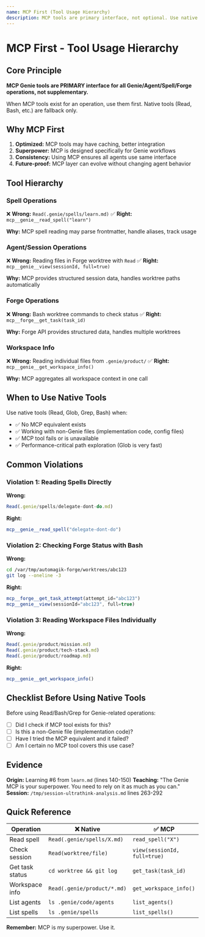 ```yaml
---
name: MCP First (Tool Usage Hierarchy)
description: MCP tools are primary interface, not optional. Use native tools only as fallback.
---
```


# MCP First - Tool Usage Hierarchy

## Core Principle

**MCP Genie tools are PRIMARY interface for all Genie/Agent/Spell/Forge operations, not supplementary.**

When MCP tools exist for an operation, use them first. Native tools (Read, Bash, etc.) are fallback only.

## Why MCP First

1. **Optimized:** MCP tools may have caching, better integration
2. **Superpower:** MCP is designed specifically for Genie workflows
3. **Consistency:** Using MCP ensures all agents use same interface
4. **Future-proof:** MCP layer can evolve without changing agent behavior

## Tool Hierarchy

### Spell Operations

❌ **Wrong:** `Read(.genie/spells/learn.md)`
✅ **Right:** `mcp__genie__read_spell("learn")`

**Why:** MCP spell reading may parse frontmatter, handle aliases, track usage

### Agent/Session Operations

❌ **Wrong:** Reading files in Forge worktree with `Read`
✅ **Right:** `mcp__genie__view(sessionId, full=true)`

**Why:** MCP provides structured session data, handles worktree paths automatically

### Forge Operations

❌ **Wrong:** Bash worktree commands to check status
✅ **Right:** `mcp__forge__get_task(task_id)`

**Why:** Forge API provides structured data, handles multiple worktrees

### Workspace Info

❌ **Wrong:** Reading individual files from `.genie/product/`
✅ **Right:** `mcp__genie__get_workspace_info()`

**Why:** MCP aggregates all workspace context in one call

## When to Use Native Tools

Use native tools (Read, Glob, Grep, Bash) when:
- ✅ No MCP equivalent exists
- ✅ Working with non-Genie files (implementation code, config files)
- ✅ MCP tool fails or is unavailable
- ✅ Performance-critical path exploration (Glob is very fast)

## Common Violations

### Violation 1: Reading Spells Directly
**Wrong:**
```javascript
Read(.genie/spells/delegate-dont-do.md)
```

**Right:**
```javascript
mcp__genie__read_spell("delegate-dont-do")
```

### Violation 2: Checking Forge Status with Bash
**Wrong:**
```bash
cd /var/tmp/automagik-forge/worktrees/abc123
git log --oneline -3
```

**Right:**
```javascript
mcp__forge__get_task_attempt(attempt_id="abc123")
mcp__genie__view(sessionId="abc123", full=true)
```

### Violation 3: Reading Workspace Files Individually
**Wrong:**
```javascript
Read(.genie/product/mission.md)
Read(.genie/product/tech-stack.md)
Read(.genie/product/roadmap.md)
```

**Right:**
```javascript
mcp__genie__get_workspace_info()
```

## Checklist Before Using Native Tools

Before using Read/Bash/Grep for Genie-related operations:

- [ ] Did I check if MCP tool exists for this?
- [ ] Is this a non-Genie file (implementation code)?
- [ ] Have I tried the MCP equivalent and it failed?
- [ ] Am I certain no MCP tool covers this use case?

## Evidence

**Origin:** Learning #6 from `learn.md` (lines 140-150)
**Teaching:** "The Genie MCP is your superpower. You need to rely on it as much as you can."
**Session:** `/tmp/session-ultrathink-analysis.md` lines 263-292

## Quick Reference

| Operation | ❌ Native | ✅ MCP |
|-----------|----------|--------|
| Read spell | `Read(.genie/spells/X.md)` | `read_spell("X")` |
| Check session | `Read(worktree/file)` | `view(sessionId, full=true)` |
| Get task status | `cd worktree && git log` | `get_task(task_id)` |
| Workspace info | `Read(.genie/product/*.md)` | `get_workspace_info()` |
| List agents | `ls .genie/code/agents` | `list_agents()` |
| List spells | `ls .genie/spells` | `list_spells()` |

**Remember:** MCP is my superpower. Use it.
